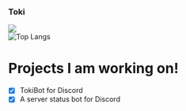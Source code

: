 ### Toki

![](https://github-readme-stats.vercel.app/api?username=olliwes&show_icons=true&theme=radical)<br >
![Top Langs](https://github-readme-stats.vercel.app/api/top-langs/?username=olliwes&layout=compact&theme=radical)

# Projects I am working on!

- [x] TokiBot for Discord
- [x] A server status bot for Discord
